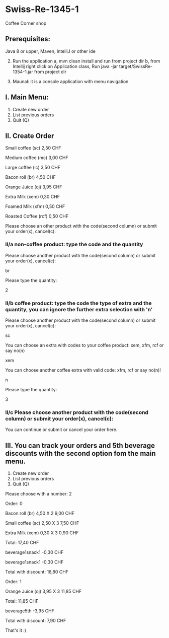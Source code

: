 # Swiss-Re-1345-1
Coffee Corner shop

## Prerequisites:
Java 8 or upper, Maven, IntelliJ or other ide

2. Run the application
a, mvn clean install and run from project dir
b, from Intellij right click on Application class, Run java -jar target/SwissRe-1354-1.jar from project dir

3. Maunal: it is a console application with menu navigation

## I. Main Menu:
1. Create new order
2. List previous orders
3. Quit (Q)

## II. Create Order
Small coffee    (sc)    2,50  CHF

Medium coffee   (mc)    3,00  CHF

Large coffee    (lc)    3,50  CHF

Bacon roll      (br)    4,50  CHF

Orange Juice    (oj)    3,95  CHF

Extra Milk      (xem)   0,30  CHF

Foamed Milk     (xfm)   0,50  CHF

Roasted Coffee  (rcf)   0,50  CHF


Please choose an other product with the code(second column) or submit your order(x), cancel(c): 


### II/a non-coffee product: type the code and the quantity
Please choose another product with the code(second column) or submit your order(x), cancel(c):

br

Please type the quantity:

2


### II/b coffee product: type the code the type of extra and the quantity, you can ignore the further extra selection with 'n' 

Please choose another product with the code(second column) or submit your order(x), cancel(c):

sc

You can choose an extra with codes to your coffee product: xem, xfm, rcf or say no(n)

xem

You can choose another coffee extra with valid code: xfm, rcf or say no(n)!

n

Please type the quantity: 

3


### II/c Please choose another product with the code(second column) or submit your order(x), cancel(c): 

You can continue or submit or cancel your order here.

## III. You can track your orders and 5th beverage discounts with the second option fom the main menu.

1. Create new order
2. List previous orders
3. Quit (Q)

Please choose with a number: 
2

Order: 0

Bacon roll      (br)    4,50 X 2  9,00 CHF

Small coffee    (sc)    2,50 X 3  7,50 CHF

Extra Milk      (xem)   0,30 X 3  0,90 CHF


Total:                           17,40 CHF 

beverage1snack1                  -0,30 CHF

beverage1snack1                  -0,30 CHF

Total with discount:             16,80 CHF 

Order: 1

Orange Juice    (oj)    3,95 X 3  11,85 CHF

Total:                            11,85 CHF 

beverage5th                       -3,95 CHF

Total with discount:               7,90 CHF 

That's it :)
